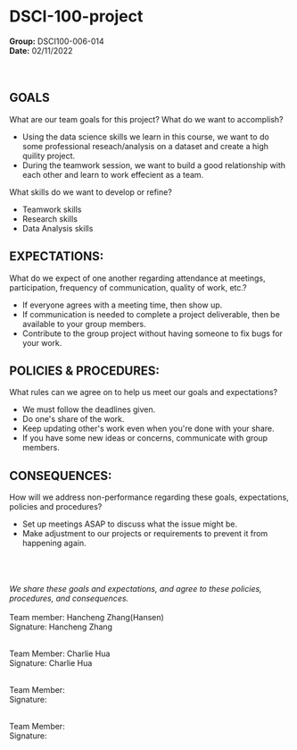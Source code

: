 # DSCI-100-project

**Group:** DSCI100-006-014
<br>
**Date:**  02/11/2022
<br>
<br>
<br>
## GOALS

What are our team goals for this project? What do we want to accomplish?
- Using the data science skills we learn in this course, we want to do some professional reseach/analysis on a dataset and create a high quility project.
- During the teamwork session, we want to build a good relationship with each other and learn to work effecient as a team.


What skills do we want to develop or refine?
- Teamwork skills
- Research skills
- Data Analysis skills

## EXPECTATIONS:

What do we expect of one another regarding attendance at meetings, participation, frequency of communication, quality of work, etc.?


- If everyone agrees with a meeting time, then show up.
- If communication is needed to complete a project deliverable, then be available to your group members.
- Contribute to the group project without having someone to fix bugs for your work.


## POLICIES & PROCEDURES:

What rules can we agree on to help us meet our goals and expectations?

- We must follow the deadlines given.
- Do one's share of the work.
- Keep updating other's work even when you're done with your share.
- If you have some new ideas or concerns, communicate with group members.

## CONSEQUENCES:

How will we address non-performance regarding these goals, expectations, policies and procedures?
- Set up meetings ASAP to discuss what the issue might be. 
- Make adjustment to our projects or requirements to prevent it from happening again.


<br><br><br>
*We share these goals and expectations, and agree to these policies, procedures, and consequences.*
<br><br>
Team member: Hancheng Zhang(Hansen)
<br>
Signature: Hancheng Zhang
<br><br>

Team Member: Charlie Hua
<br>
Signature: Charlie Hua
<br><br>

Team Member:
<br>
Signature:
<br><br>

Team Member:
<br>
Signature:
